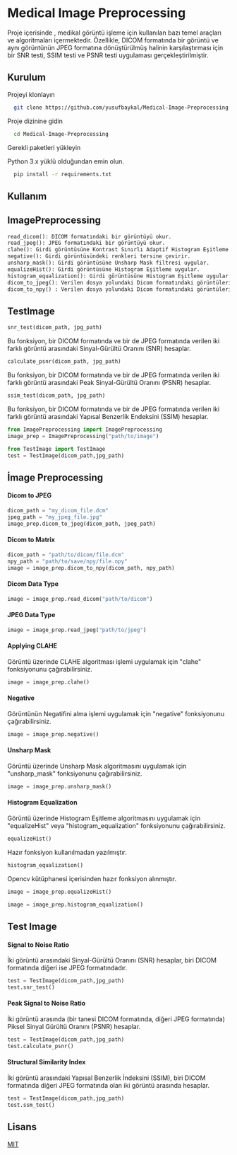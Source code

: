 
# Medical Image Preprocessing

Proje içerisinde , medikal görüntü işleme için kullanılan bazı temel araçları ve algoritmaları içermektedir. Özellikle, DICOM formatında bir görüntü ve aynı görüntünün JPEG formatına dönüştürülmüş halinin karşılaştırması için bir SNR testi, SSIM testi ve PSNR testi uygulaması gerçekleştirilmiştir.


## Kurulum
Projeyi klonlayın

```bash
  git clone https://github.com/yusufbaykal/Medical-Image-Preprocessing.git
```

Proje dizinine gidin

```bash
  cd Medical-Image-Preprocessing
```

Gerekli paketleri yükleyin

Python 3.x yüklü olduğundan emin olun.


```bash
  pip install -r requirements.txt

```
## Kullanım

## ImagePreprocessing
```python
read_dicom(): DICOM formatındaki bir görüntüyü okur.
read_jpeg(): JPEG formatındaki bir görüntüyü okur.
clahe(): Girdi görüntüsüne Kontrast Sınırlı Adaptif Histogram Eşitleme (CLAHE) uygular.
negative(): Girdi görüntüsündeki renkleri tersine çevirir.
unsharp_mask(): Girdi görüntüsüne Unsharp Mask filtresi uygular.
equalizeHist(): Girdi görüntüsüne Histogram Eşitleme uygular.
histogram_equalization(): Girdi görüntüsüne Histogram Eşitleme uygular.
dicom_to_jpeg(): Verilen dosya yolundaki Dicom formatındaki görüntüleri JPEG formatına dönüştürür.
dicom_to_npy() : Verilen dosya yolundaki Dicom formatındaki görüntüleri npy. formatına dönüştürür.
```

## TestImage
```python
snr_test(dicom_path, jpg_path)
```
Bu fonksiyon, bir DICOM formatında ve bir de JPEG formatında verilen iki farklı görüntü arasındaki Sinyal-Gürültü Oranını (SNR) hesaplar. 

```python
calculate_psnr(dicom_path, jpg_path)
```
Bu fonksiyon, bir DICOM formatında ve bir de JPEG formatında verilen iki farklı görüntü arasındaki Peak Sinyal-Gürültü Oranını (PSNR) hesaplar.

```python
ssim_test(dicom_path, jpg_path) 
```
Bu fonksiyon, bir DICOM formatında ve bir de JPEG formatında verilen iki farklı görüntü arasındaki Yapısal Benzerlik Endeksini (SSIM) hesaplar. 


```python
from ImagePreprocessing import ImagePreprocessing
image_prep = ImagePreprocessing("path/to/image")
```
```python
from TestImage import TestImage
test = TestImage(dicom_path,jpg_path)
```
## İmage Preprocessing

#### Dicom to JPEG
```python
dicom_path = "my_dicom_file.dcm"
jpeg_path = "my_jpeg_file.jpg"
image_prep.dicom_to_jpeg(dicom_path, jpeg_path)
```
#### Dicom to Matrix
```python
dicom_path = "path/to/dicom/file.dcm"
npy_path = "path/to/save/npy/file.npy"
image = image_prep.dicom_to_npy(dicom_path, npy_path)
```
#### Dicom Data Type
```python
image = image_prep.read_dicom("path/to/dicom")
```
#### JPEG Data Type
```python
image = image_prep.read_jpeg("path/to/jpeg")
```
#### Applying CLAHE
Görüntü üzerinde CLAHE algoritması işlemi uygulamak için "clahe" fonksiyonunu çağırabilirsiniz.
```python
image = image_prep.clahe()
```
#### Negative

Görüntünün Negatifini alma işlemi uygulamak için "negative" fonksiyonunu çağırabilirsiniz.

```python
image = image_prep.negative()
```

#### Unsharp Mask

Görüntü üzerinde Unsharp Mask algoritmasını uygulamak için "unsharp_mask" fonksiyonunu çağırabilirsiniz.

```python
image = image_prep.unsharp_mask()
```

#### Histogram Equalization

Görüntü üzerinde Histogram Eşitleme algoritmasını uygulamak için "equalizeHist" veya "histogram_equalization" fonksiyonunu çağırabilirsiniz.
```python
equalizeHist() 
```
Hazır fonksiyon kullanılmadan yazılmıştır.

```python
histogram_equalization() 
```
 Opencv kütüphanesi içerisinden hazır fonksiyon alınmıştır.

```python
image = image_prep.equalizeHist()
```
```python
image = image_prep.histogram_equalization()
```

## Test Image

#### Signal to Noise Ratio
İki görüntü arasındaki Sinyal-Gürültü Oranını (SNR) hesaplar, biri DICOM formatında diğeri ise JPEG formatındadır.
```python
test = TestImage(dicom_path,jpg_path)
test.snr_test()
```
#### Peak Signal to Noise Ratio
İki görüntü arasında (bir tanesi DICOM formatında, diğeri JPEG formatında) Piksel Sinyal Gürültü Oranını (PSNR) hesaplar.
```python
test = TestImage(dicom_path,jpg_path)
test.calculate_psnr()
```
#### Structural Similarity Index
İki görüntü arasındaki Yapısal Benzerlik İndeksini (SSIM), biri DICOM formatında diğeri JPEG formatında olan iki görüntü arasında hesaplar.
```python
test = TestImage(dicom_path,jpg_path)
test.ssm_test()
```

## Lisans

[MIT](https://choosealicense.com/licenses/mit/)

  
